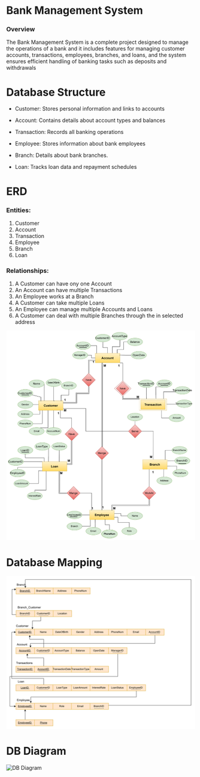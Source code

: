# Bank Management System

### Overview

The Bank Management System is a complete project designed to manage the operations of a bank and it includes features for managing customer accounts, transactions, employees, branches, and loans, and the system ensures efficient handling of banking tasks such as deposits and withdrawals

# Database Structure

- Customer: Stores personal information and links to accounts

- Account: Contains details about account types and balances

- Transaction: Records all banking operations

- Employee: Stores information about bank employees

- Branch: Details about bank branches.

- Loan: Tracks loan data and repayment schedules

# ERD

### Entities:

1. Customer
2. Account
3. Transaction
4. Employee
5. Branch
6. Loan

### Relationships:

1. A Customer can have ony one Account
2. An Account can have multiple Transactions
3. An Employee works at a Branch
4. A Customer can take multiple Loans
5. An Employee can manage multiple Accounts and Loans
6. A Customer can deal with multiple Branches through the in selected address

![DB Diagram](Img/ERD.jpg)

# Database Mapping

![DB Diagram](Img/DB%20Mapping.jpg)

# DB Diagram

![DB Diagram](Files/DB%20Diagram.png)
